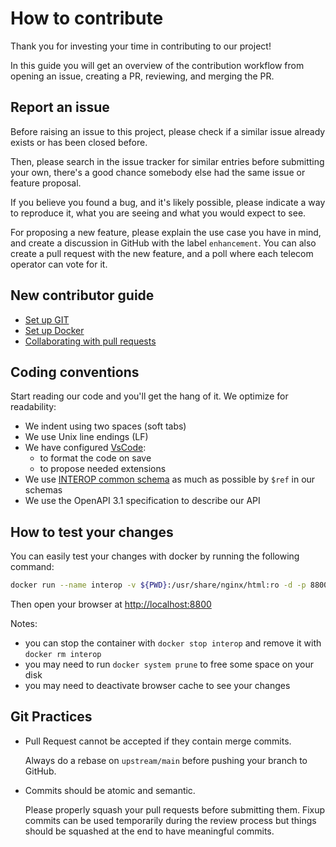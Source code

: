 # How to contribute

Thank you for investing your time in contributing to our project!

In this guide you will get an overview of the contribution workflow from opening an issue, creating a PR, reviewing, and merging the PR.

## Report an issue

Before raising an issue to this project,
please check if a similar issue already exists or has been closed before.

Then, please search in the issue tracker for similar entries
before submitting your own,
there's a good chance somebody else had the same issue or feature proposal.

If you believe you found a bug, and it's likely possible,
please indicate a way to reproduce it,
what you are seeing and what you would expect to see.

For proposing a new feature, please explain the use case you have in mind,
and create a discussion in GitHub with the label `enhancement`.
You can also create a pull request with the new feature,
and a poll where each telecom operator can vote for it.

## New contributor guide

* [Set up GIT](https://docs.github.com/en/get-started/quickstart/set-up-git)
* [Set up Docker](https://docs.docker.com/desktop/)
* [Collaborating with pull requests](https://docs.github.com/en/pull-requests/collaborating-with-pull-requests)

## Coding conventions

Start reading our code and you'll get the hang of it. We optimize for readability:

* We indent using two spaces (soft tabs)
* We use Unix line endings (LF)
* We have configured [VsCode](https://code.visualstudio.com/):
  * to format the code on save
  * to propose needed extensions
* We use [INTEROP common schema](https://github.com/before-interop/common/tree/main/common/schemas) as much as possible by `$ref` in our schemas
* We use the OpenAPI 3.1 specification to describe our API

## How to test your changes

You can easily test your changes with docker by running the following command:

```bash
docker run --name interop -v ${PWD}:/usr/share/nginx/html:ro -d -p 8800:80 nginx:alpine
```

Then open your browser at <http://localhost:8800>

Notes:

* you can stop the container with `docker stop interop` and remove it with `docker rm interop`
* you may need to run `docker system prune` to free some space on your disk
* you may need to deactivate browser cache to see your changes

## Git Practices

* Pull Request cannot be accepted if they contain merge commits.

    Always do a rebase on `upstream/main` before pushing your branch to GitHub.

* Commits should be atomic and semantic.

    Please properly squash your pull requests before submitting them.
    Fixup commits can be used temporarily during the review process
    but things should be squashed at the end to have meaningful commits.
